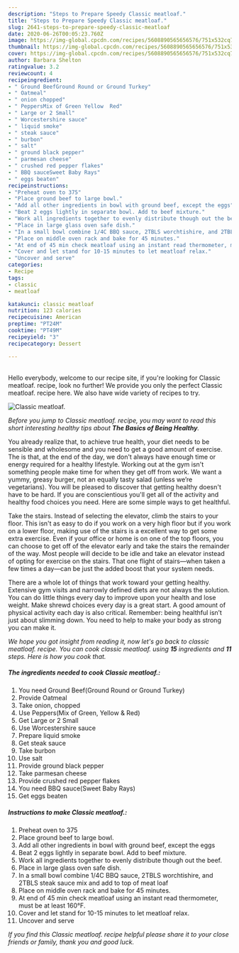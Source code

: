 ```yaml
---
description: "Steps to Prepare Speedy Classic meatloaf."
title: "Steps to Prepare Speedy Classic meatloaf."
slug: 2641-steps-to-prepare-speedy-classic-meatloaf
date: 2020-06-26T00:05:23.760Z
image: https://img-global.cpcdn.com/recipes/5608890565656576/751x532cq70/classic-meatloaf-recipe-main-photo.jpg
thumbnail: https://img-global.cpcdn.com/recipes/5608890565656576/751x532cq70/classic-meatloaf-recipe-main-photo.jpg
cover: https://img-global.cpcdn.com/recipes/5608890565656576/751x532cq70/classic-meatloaf-recipe-main-photo.jpg
author: Barbara Shelton
ratingvalue: 3.2
reviewcount: 4
recipeingredient:
- " Ground BeefGround Round or Ground Turkey"
- " Oatmeal"
- " onion chopped"
- " PeppersMix of Green Yellow  Red"
- " Large or 2 Small"
- " Worcestershire sauce"
- " liquid smoke"
- " steak sauce"
- " burbon"
- " salt"
- " ground black pepper"
- " parmesan cheese"
- " crushed red pepper flakes"
- " BBQ sauceSweet Baby Rays"
- " eggs beaten"
recipeinstructions:
- "Preheat oven to 375"
- "Place ground beef to large bowl."
- "Add all other ingredients in bowl with ground beef, except the eggs"
- "Beat 2 eggs lightly in separate bowl. Add to beef mixture."
- "Work all ingredients together to evenly distribute though out the beef."
- "Place in large glass oven safe dish."
- "In a small bowl combine 1/4C BBQ sauce, 2TBLS worchtishire, and 2TBLS steak sauce mix and add to top of meat loaf"
- "Place on middle oven rack and bake for 45 minutes."
- "At end of 45 min check meatloaf using an instant read thermometer, must be at least 160°F."
- "Cover and let stand for 10-15 minutes to let meatloaf relax."
- "Uncover and serve"
categories:
- Recipe
tags:
- classic
- meatloaf

katakunci: classic meatloaf 
nutrition: 123 calories
recipecuisine: American
preptime: "PT24M"
cooktime: "PT49M"
recipeyield: "3"
recipecategory: Dessert

---
```

<br>
Hello everybody, welcome to our recipe site, if you're looking for Classic meatloaf. recipe, look no further! We provide you only the perfect Classic meatloaf. recipe here. We also have wide variety of recipes to try.
<br>


![Classic meatloaf.](https://img-global.cpcdn.com/recipes/5608890565656576/751x532cq70/classic-meatloaf-recipe-main-photo.jpg)

<i>Before you jump to Classic meatloaf. recipe, you may want to read this short interesting healthy tips about <strong>The Basics of Being Healthy</strong>.</i>

You already realize that, to achieve true health, your diet needs to be sensible and wholesome and you need to get a good amount of exercise. The  is that, at the end of the day, we don't always have enough time or energy required for a healthy lifestyle. Working out at the gym isn't something people make time for when they get off from work. We want a yummy, greasy burger, not an equally tasty salad (unless we’re vegetarians). You will be pleased to discover that getting healthy doesn't have to be hard. If you are conscientious you'll get all of the activity and healthy food choices you need. Here are some simple ways to get healthful.

Take the stairs. Instead of selecting the elevator, climb the stairs to your floor. This isn't as easy to do if you work on a very high floor but if you work on a lower floor, making use of the stairs is a excellent way to get some extra exercise. Even if your office or home is on one of the top floors, you can choose to get off of the elevator early and take the stairs the remainder of the way. Most people will decide to be idle and take an elevator instead of opting for exercise on the stairs. That one flight of stairs—when taken a few times a day—can be just the added boost that your system needs. 

There are a whole lot of things that work toward your getting healthy. Extensive gym visits and narrowly defined diets are not always the solution. You can do little things every day to improve upon your health and lose weight. Make shrewd choices every day is a great start. A good amount of physical activity each day is also critical. Remember: being healthful isn’t just about slimming down. You need to help to make your body as strong you can make it. 


<i>We hope you got insight from reading it, now let's go back to classic meatloaf. recipe. You can cook classic meatloaf. using <strong>15</strong> ingredients and <strong>11</strong> steps. Here is how you cook that.
</i>

##### The ingredients needed to cook Classic meatloaf.:

1. You need  Ground Beef(Ground Round or Ground Turkey)
1. Provide  Oatmeal
1. Take  onion, chopped
1. Use  Peppers(Mix of Green, Yellow &amp; Red)
1. Get  Large or 2 Small
1. Use  Worcestershire sauce
1. Prepare  liquid smoke
1. Get  steak sauce
1. Take  burbon
1. Use  salt
1. Provide  ground black pepper
1. Take  parmesan cheese
1. Provide  crushed red pepper flakes
1. You need  BBQ sauce(Sweet Baby Rays)
1. Get  eggs beaten


##### Instructions to make Classic meatloaf.:

1. Preheat oven to 375
1. Place ground beef to large bowl.
1. Add all other ingredients in bowl with ground beef, except the eggs
1. Beat 2 eggs lightly in separate bowl. Add to beef mixture.
1. Work all ingredients together to evenly distribute though out the beef.
1. Place in large glass oven safe dish.
1. In a small bowl combine 1/4C BBQ sauce, 2TBLS worchtishire, and 2TBLS steak sauce mix and add to top of meat loaf
1. Place on middle oven rack and bake for 45 minutes.
1. At end of 45 min check meatloaf using an instant read thermometer, must be at least 160°F.
1. Cover and let stand for 10-15 minutes to let meatloaf relax.
1. Uncover and serve


<i>If you find this Classic meatloaf. recipe helpful please share it to your close friends or family, thank you and good luck.</i>

